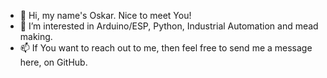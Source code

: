 - 👋 Hi, my name's Oskar. Nice to meet You!
- 👀 I’m interested in Arduino/ESP, Python, Industrial Automation and mead making.
- 📫 If You want to reach out to me, then feel free to send me a message here, on GitHub.

<!---
Trooper247/Trooper247 is a ✨ special ✨ repository because its `README.md` (this file) appears on your GitHub profile.
You can click the Preview link to take a look at your changes.
--->
